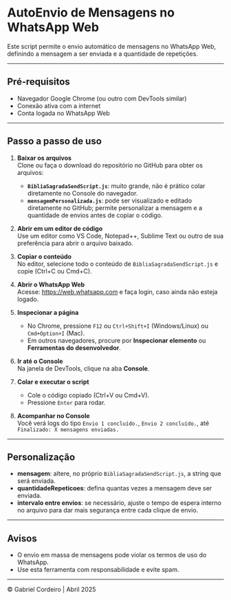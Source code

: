 # AutoEnvio de Mensagens no WhatsApp Web

Este script permite o envio automático de mensagens no WhatsApp Web, definindo a mensagem a ser enviada e a quantidade de repetições.

---

## Pré‑requisitos

- Navegador Google Chrome (ou outro com DevTools similar)  
- Conexão ativa com a internet  
- Conta logada no WhatsApp Web

---

## Passo a passo de uso

1. **Baixar os arquivos**  
   Clone ou faça o download do repositório no GitHub para obter os arquivos:  
   - **`BibliaSagradaSendScript.js`**: muito grande, não é prático colar diretamente no Console do navegador.  
   - **`mensagemPersonalizada.js`**: pode ser visualizado e editado diretamente no GitHub; permite personalizar a mensagem e a quantidade de envios antes de copiar o código.

2. **Abrir em um editor de código**  
   Use um editor como VS Code, Notepad++, Sublime Text ou outro de sua preferência para abrir o arquivo baixado.

3. **Copiar o conteúdo**  
   No editor, selecione todo o conteúdo de `BibliaSagradaSendScript.js` e copie (Ctrl+C ou Cmd+C).

4. **Abrir o WhatsApp Web**  
   Acesse: https://web.whatsapp.com e faça login, caso ainda não esteja logado.

5. **Inspecionar a página**  
   - No Chrome, pressione `F12` ou `Ctrl+Shift+I` (Windows/Linux) ou `Cmd+Option+I` (Mac).  
   - Em outros navegadores, procure por **Inspecionar elemento** ou **Ferramentas do desenvolvedor**.

6. **Ir até o Console**  
   Na janela de DevTools, clique na aba **Console**.

7. **Colar e executar o script**  
   - Cole o código copiado (Ctrl+V ou Cmd+V).  
   - Pressione `Enter` para rodar.

8. **Acompanhar no Console**  
   Você verá logs do tipo `Envio 1 concluído.`, `Envio 2 concluído.`, até `Finalizado: X mensagens enviadas.`

---

## Personalização

- **mensagem**: altere, no próprio `BibliaSagradaSendScript.js`, a string que será enviada.  
- **quantidadeRepeticoes**: defina quantas vezes a mensagem deve ser enviada.  
- **intervalo entre envios**: se necessário, ajuste o tempo de espera interno no arquivo para dar mais segurança entre cada clique de envio.

---

## Avisos

- O envio em massa de mensagens pode violar os termos de uso do WhatsApp.  
- Use esta ferramenta com responsabilidade e evite spam.

---

© Gabriel Cordeiro | Abril 2025

